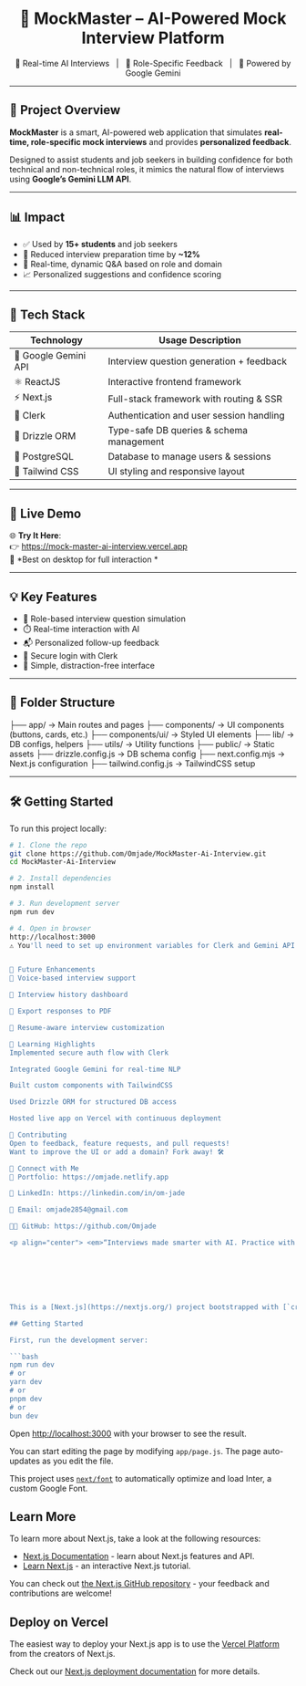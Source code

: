 <h1 align="center">🎯 MockMaster – AI-Powered Mock Interview Platform</h1>

<p align="center">
  💬 Real-time AI Interviews &nbsp; | &nbsp; 🎯 Role-Specific Feedback &nbsp; | &nbsp; 🚀 Powered by Google Gemini
</p>

---

## 🚀 Project Overview

**MockMaster** is a smart, AI-powered web application that simulates **real-time, role-specific mock interviews** and provides **personalized feedback**.

Designed to assist students and job seekers in building confidence for both technical and non-technical roles, it mimics the natural flow of interviews using **Google’s Gemini LLM API**.

---

## 📊 Impact

- ✅ Used by **15+ students** and job seekers  
- 🔄 Reduced interview preparation time by **~12%**  
- 💬 Real-time, dynamic Q&A based on role and domain  
- 📈 Personalized suggestions and confidence scoring

---

## 🧰 Tech Stack

| Technology         | Usage Description                          |
|--------------------|---------------------------------------------|
| 🧠 Google Gemini API | Interview question generation + feedback   |
| ⚛️ ReactJS           | Interactive frontend framework             |
| ⚡ Next.js           | Full-stack framework with routing & SSR    |
| 🔐 Clerk             | Authentication and user session handling  |
| 🧪 Drizzle ORM       | Type-safe DB queries & schema management   |
| 🐘 PostgreSQL        | Database to manage users & sessions        |
| 🎨 Tailwind CSS      | UI styling and responsive layout           |

---

## 📸 Live Demo

🌐 **Try It Here**:  
👉 https://mock-master-ai-interview.vercel.app  
📱 *Best on desktop for full interaction *

---

## 💡 Key Features

- 🎯 Role-based interview question simulation  
- ⏱️ Real-time interaction with AI  
- 📬 Personalized follow-up feedback  
- 👤 Secure login with Clerk  
- 🧭 Simple, distraction-free interface

---

## 📁 Folder Structure

├── app/ → Main routes and pages
├── components/ → UI components (buttons, cards, etc.)
├── components/ui/ → Styled UI elements
├── lib/ → DB configs, helpers
├── utils/ → Utility functions
├── public/ → Static assets
├── drizzle.config.js → DB schema config
├── next.config.mjs → Next.js configuration
├── tailwind.config.js → TailwindCSS setup


---

## 🛠️ Getting Started

To run this project locally:

```bash
# 1. Clone the repo
git clone https://github.com/Omjade/MockMaster-Ai-Interview.git
cd MockMaster-Ai-Interview

# 2. Install dependencies
npm install

# 3. Run development server
npm run dev

# 4. Open in browser
http://localhost:3000
⚠️ You'll need to set up environment variables for Clerk and Gemini API keys.


🌱 Future Enhancements
🎤 Voice-based interview support

🧾 Interview history dashboard

📁 Export responses to PDF

📄 Resume-aware interview customization

🧠 Learning Highlights
Implemented secure auth flow with Clerk

Integrated Google Gemini for real-time NLP

Built custom components with TailwindCSS

Used Drizzle ORM for structured DB access

Hosted live app on Vercel with continuous deployment

🤝 Contributing
Open to feedback, feature requests, and pull requests!
Want to improve the UI or add a domain? Fork away! 🛠️

🔗 Connect with Me
💼 Portfolio: https://omjade.netlify.app

🔗 LinkedIn: https://linkedin.com/in/om-jade

📧 Email: omjade2854@gmail.com

🧑‍💻 GitHub: https://github.com/Omjade

<p align="center"> <em>“Interviews made smarter with AI. Practice with precision.”</em> </p> ```







This is a [Next.js](https://nextjs.org/) project bootstrapped with [`create-next-app`](https://github.com/vercel/next.js/tree/canary/packages/create-next-app).

## Getting Started

First, run the development server:

```bash
npm run dev
# or
yarn dev
# or
pnpm dev
# or
bun dev
```

Open [http://localhost:3000](http://localhost:3000) with your browser to see the result.

You can start editing the page by modifying `app/page.js`. The page auto-updates as you edit the file.

This project uses [`next/font`](https://nextjs.org/docs/basic-features/font-optimization) to automatically optimize and load Inter, a custom Google Font.

## Learn More

To learn more about Next.js, take a look at the following resources:

- [Next.js Documentation](https://nextjs.org/docs) - learn about Next.js features and API.
- [Learn Next.js](https://nextjs.org/learn) - an interactive Next.js tutorial.

You can check out [the Next.js GitHub repository](https://github.com/vercel/next.js/) - your feedback and contributions are welcome!

## Deploy on Vercel

The easiest way to deploy your Next.js app is to use the [Vercel Platform](https://vercel.com/new?utm_medium=default-template&filter=next.js&utm_source=create-next-app&utm_campaign=create-next-app-readme) from the creators of Next.js.

Check out our [Next.js deployment documentation](https://nextjs.org/docs/deployment) for more details.
